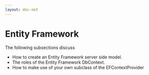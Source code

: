 ```yaml
---
layout: doc-net
---
```

# Entity Framework

The following subsections discuss

* How to create an Entity Framework server side model. 
* The roles of the Entity Framework DbContext.
* How to make use of your own subclass of the EFContextProvider